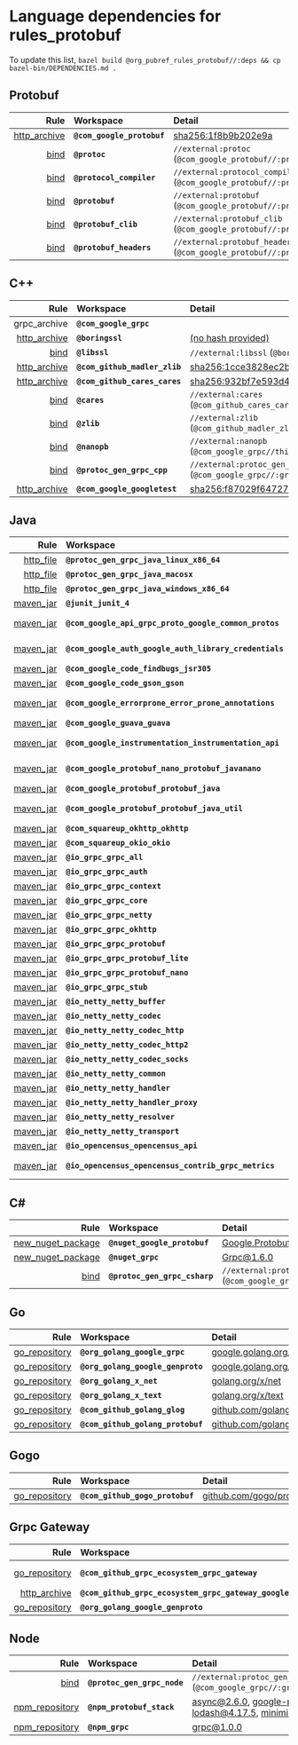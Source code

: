 # Language dependencies for rules_protobuf
To update this list, `bazel build @org_pubref_rules_protobuf//:deps && cp bazel-bin/DEPENDENCIES.md .`

## Protobuf

| Rule | Workspace | Detail |
| ---: | :--- | :--- |
| [http_archive](https://docs.bazel.build/versions/master/be/workspace.html#http_archive) | **`@com_google_protobuf`** | [sha256:1f8b9b202e9a](https://github.com/google/protobuf/archive/v3.5.1.zip) |
| [bind](https://docs.bazel.build/versions/master/be/workspace.html#bind) | **`@protoc`** | `//external:protoc` (`@com_google_protobuf//:protoc`) |
| [bind](https://docs.bazel.build/versions/master/be/workspace.html#bind) | **`@protocol_compiler`** | `//external:protocol_compiler` (`@com_google_protobuf//:protoc`) |
| [bind](https://docs.bazel.build/versions/master/be/workspace.html#bind) | **`@protobuf`** | `//external:protobuf` (`@com_google_protobuf//:protobuf`) |
| [bind](https://docs.bazel.build/versions/master/be/workspace.html#bind) | **`@protobuf_clib`** | `//external:protobuf_clib` (`@com_google_protobuf//:protoc_lib`) |
| [bind](https://docs.bazel.build/versions/master/be/workspace.html#bind) | **`@protobuf_headers`** | `//external:protobuf_headers` (`@com_google_protobuf//:protobuf_headers`) |

## C++

| Rule | Workspace | Detail |
| ---: | :--- | :--- |
| grpc_archive | **`@com_google_grpc`** |  |
| [http_archive](https://docs.bazel.build/versions/master/be/workspace.html#http_archive) | **`@boringssl`** | [(no hash provided)](https://boringssl.googlesource.com/boringssl/+archive/886e7d75368e3f4fab3f4d0d3584e4abfc557755.tar.gz) |
| [bind](https://docs.bazel.build/versions/master/be/workspace.html#bind) | **`@libssl`** | `//external:libssl` (`@boringssl//:ssl`) |
| [http_archive](https://docs.bazel.build/versions/master/be/workspace.html#http_archive) | **`@com_github_madler_zlib`** | [sha256:1cce3828ec2b](https://github.com/madler/zlib/archive/cacf7f1d4e3d44d871b605da3b647f07d718623f.zip) |
| [http_archive](https://docs.bazel.build/versions/master/be/workspace.html#http_archive) | **`@com_github_cares_cares`** | [sha256:932bf7e593d4](https://github.com/c-ares/c-ares/archive/3be1924221e1326df520f8498d704a5c4c8d0cce.zip) |
| [bind](https://docs.bazel.build/versions/master/be/workspace.html#bind) | **`@cares`** | `//external:cares` (`@com_github_cares_cares//:ares`) |
| [bind](https://docs.bazel.build/versions/master/be/workspace.html#bind) | **`@zlib`** | `//external:zlib` (`@com_github_madler_zlib//:zlib`) |
| [bind](https://docs.bazel.build/versions/master/be/workspace.html#bind) | **`@nanopb`** | `//external:nanopb` (`@com_google_grpc//third_party/nanopb`) |
| [bind](https://docs.bazel.build/versions/master/be/workspace.html#bind) | **`@protoc_gen_grpc_cpp`** | `//external:protoc_gen_grpc_cpp` (`@com_google_grpc//:grpc_cpp_plugin`) |
| [http_archive](https://docs.bazel.build/versions/master/be/workspace.html#http_archive) | **`@com_google_googletest`** | [sha256:f87029f64727](https://github.com/google/googletest/archive/7c6353d29a147cad1c904bf2957fd4ca2befe135.zip) |

## Java

| Rule | Workspace | Detail |
| ---: | :--- | :--- |
| [http_file](https://docs.bazel.build/versions/master/be/workspace.html#http_file) | **`@protoc_gen_grpc_java_linux_x86_64`** | [sha256:f20cc8c052ee](https://repo1.maven.org/maven2/io/grpc/protoc-gen-grpc-java/1.9.0/protoc-gen-grpc-java-1.9.0-linux-x86_64.exe) |
| [http_file](https://docs.bazel.build/versions/master/be/workspace.html#http_file) | **`@protoc_gen_grpc_java_macosx`** | [sha256:593937361f99](http://central.maven.org/maven2/io/grpc/protoc-gen-grpc-java/1.9.0/protoc-gen-grpc-java-1.9.0-osx-x86_64.exe) |
| [http_file](https://docs.bazel.build/versions/master/be/workspace.html#http_file) | **`@protoc_gen_grpc_java_windows_x86_64`** | [sha256:28ee62f58f14](https://repo1.maven.org/maven2/io/grpc/protoc-gen-grpc-java/1.9.0/protoc-gen-grpc-java-1.9.0-windows-x86_64.exe) |
| [maven_jar](https://docs.bazel.build/versions/master/be/workspace.html#maven_jar) | **`@junit_junit_4`** | [junit:junit:jar:4.12](http:repo1.maven.org/maven2/junit/junit/jar) (2973d1) |
| [maven_jar](https://docs.bazel.build/versions/master/be/workspace.html#maven_jar) | **`@com_google_api_grpc_proto_google_common_protos`** | [com.google.api.grpc:proto-google-common-protos:1.0.0](http:repo1.maven.org/maven2/com/google/api/grpc/proto-google-common-protos/1.0.0) (86f070) |
| [maven_jar](https://docs.bazel.build/versions/master/be/workspace.html#maven_jar) | **`@com_google_auth_google_auth_library_credentials`** | [com.google.auth:google-auth-library-credentials:0.9.0](http:repo1.maven.org/maven2/com/google/auth/google-auth-library-credentials/0.9.0) (8e2b18) |
| [maven_jar](https://docs.bazel.build/versions/master/be/workspace.html#maven_jar) | **`@com_google_code_findbugs_jsr305`** | [com.google.code.findbugs:jsr305:3.0.0](http:repo1.maven.org/maven2/com/google/code/findbugs/jsr305/3.0.0) (5871fb) |
| [maven_jar](https://docs.bazel.build/versions/master/be/workspace.html#maven_jar) | **`@com_google_code_gson_gson`** | [com.google.code.gson:gson:2.7](http:repo1.maven.org/maven2/com/google/code/gson/gson/2.7) (751f54) |
| [maven_jar](https://docs.bazel.build/versions/master/be/workspace.html#maven_jar) | **`@com_google_errorprone_error_prone_annotations`** | [com.google.errorprone:error_prone_annotations:2.1.2](http:repo1.maven.org/maven2/com/google/errorprone/error_prone_annotations/2.1.2) (6dcc08) |
| [maven_jar](https://docs.bazel.build/versions/master/be/workspace.html#maven_jar) | **`@com_google_guava_guava`** | [com.google.guava:guava:19.0](http:repo1.maven.org/maven2/com/google/guava/guava/19.0) (6ce200) |
| [maven_jar](https://docs.bazel.build/versions/master/be/workspace.html#maven_jar) | **`@com_google_instrumentation_instrumentation_api`** | [com.google.instrumentation:instrumentation-api:0.4.3](http:repo1.maven.org/maven2/com/google/instrumentation/instrumentation-api/0.4.3) (41614a) |
| [maven_jar](https://docs.bazel.build/versions/master/be/workspace.html#maven_jar) | **`@com_google_protobuf_nano_protobuf_javanano`** | [com.google.protobuf.nano:protobuf-javanano:3.0.0-alpha-5](http:repo1.maven.org/maven2/com/google/protobuf/nano/protobuf-javanano/3.0.0-alpha-5) (357e60) |
| [maven_jar](https://docs.bazel.build/versions/master/be/workspace.html#maven_jar) | **`@com_google_protobuf_protobuf_java`** | [com.google.protobuf:protobuf-java:3.5.1](http:repo1.maven.org/maven2/com/google/protobuf/protobuf-java/3.5.1) (8c3492) |
| [maven_jar](https://docs.bazel.build/versions/master/be/workspace.html#maven_jar) | **`@com_google_protobuf_protobuf_java_util`** | [com.google.protobuf:protobuf-java-util:3.5.1](http:repo1.maven.org/maven2/com/google/protobuf/protobuf-java-util/3.5.1) (6e40a6) |
| [maven_jar](https://docs.bazel.build/versions/master/be/workspace.html#maven_jar) | **`@com_squareup_okhttp_okhttp`** | [com.squareup.okhttp:okhttp:2.5.0](http:repo1.maven.org/maven2/com/squareup/okhttp/okhttp/2.5.0) (4de2b4) |
| [maven_jar](https://docs.bazel.build/versions/master/be/workspace.html#maven_jar) | **`@com_squareup_okio_okio`** | [com.squareup.okio:okio:1.6.0](http:repo1.maven.org/maven2/com/squareup/okio/okio/1.6.0) (984766) |
| [maven_jar](https://docs.bazel.build/versions/master/be/workspace.html#maven_jar) | **`@io_grpc_grpc_all`** | [io.grpc:grpc-all:1.9.0](http:repo1.maven.org/maven2/io/grpc/grpc-all/1.9.0) (442dfa) |
| [maven_jar](https://docs.bazel.build/versions/master/be/workspace.html#maven_jar) | **`@io_grpc_grpc_auth`** | [io.grpc:grpc-auth:1.9.0](http:repo1.maven.org/maven2/io/grpc/grpc-auth/1.9.0) (d2eadc) |
| [maven_jar](https://docs.bazel.build/versions/master/be/workspace.html#maven_jar) | **`@io_grpc_grpc_context`** | [io.grpc:grpc-context:1.9.0](http:repo1.maven.org/maven2/io/grpc/grpc-context/1.9.0) (28b083) |
| [maven_jar](https://docs.bazel.build/versions/master/be/workspace.html#maven_jar) | **`@io_grpc_grpc_core`** | [io.grpc:grpc-core:1.9.0](http:repo1.maven.org/maven2/io/grpc/grpc-core/1.9.0) (cf76ab) |
| [maven_jar](https://docs.bazel.build/versions/master/be/workspace.html#maven_jar) | **`@io_grpc_grpc_netty`** | [io.grpc:grpc-netty:1.9.0](http:repo1.maven.org/maven2/io/grpc/grpc-netty/1.9.0) (815738) |
| [maven_jar](https://docs.bazel.build/versions/master/be/workspace.html#maven_jar) | **`@io_grpc_grpc_okhttp`** | [io.grpc:grpc-okhttp:1.9.0](http:repo1.maven.org/maven2/io/grpc/grpc-okhttp/1.9.0) (4e7fbb) |
| [maven_jar](https://docs.bazel.build/versions/master/be/workspace.html#maven_jar) | **`@io_grpc_grpc_protobuf`** | [io.grpc:grpc-protobuf:1.9.0](http:repo1.maven.org/maven2/io/grpc/grpc-protobuf/1.9.0) (94ca24) |
| [maven_jar](https://docs.bazel.build/versions/master/be/workspace.html#maven_jar) | **`@io_grpc_grpc_protobuf_lite`** | [io.grpc:grpc-protobuf-lite:1.9.0](http:repo1.maven.org/maven2/io/grpc/grpc-protobuf-lite/1.9.0) (9dc9c6) |
| [maven_jar](https://docs.bazel.build/versions/master/be/workspace.html#maven_jar) | **`@io_grpc_grpc_protobuf_nano`** | [com.google.protobuf:protobuf-java:3.5.1](http:repo1.maven.org/maven2/com/google/protobuf/protobuf-java/3.5.1) (8c3492) |
| [maven_jar](https://docs.bazel.build/versions/master/be/workspace.html#maven_jar) | **`@io_grpc_grpc_stub`** | [io.grpc:grpc-stub:1.9.0](http:repo1.maven.org/maven2/io/grpc/grpc-stub/1.9.0) (20e310) |
| [maven_jar](https://docs.bazel.build/versions/master/be/workspace.html#maven_jar) | **`@io_netty_netty_buffer`** | [io.netty:netty-buffer:4.1.17.Final](http:repo1.maven.org/maven2/io/netty/netty-buffer/4.1.17.Final) (fdd68f) |
| [maven_jar](https://docs.bazel.build/versions/master/be/workspace.html#maven_jar) | **`@io_netty_netty_codec`** | [io.netty:netty-codec:4.1.17.Final](http:repo1.maven.org/maven2/io/netty/netty-codec/4.1.17.Final) (1d00f5) |
| [maven_jar](https://docs.bazel.build/versions/master/be/workspace.html#maven_jar) | **`@io_netty_netty_codec_http`** | [io.netty:netty-codec-http:4.1.17.Final](http:repo1.maven.org/maven2/io/netty/netty-codec-http/4.1.17.Final) (251d7e) |
| [maven_jar](https://docs.bazel.build/versions/master/be/workspace.html#maven_jar) | **`@io_netty_netty_codec_http2`** | [io.netty:netty-codec-http2:4.1.17.Final](http:repo1.maven.org/maven2/io/netty/netty-codec-http2/4.1.17.Final) (f98440) |
| [maven_jar](https://docs.bazel.build/versions/master/be/workspace.html#maven_jar) | **`@io_netty_netty_codec_socks`** | [io.netty:netty-codec-socks:4.1.17.Final](http:repo1.maven.org/maven2/io/netty/netty-codec-socks/4.1.17.Final) (a159bf) |
| [maven_jar](https://docs.bazel.build/versions/master/be/workspace.html#maven_jar) | **`@io_netty_netty_common`** | [io.netty:netty-common:4.1.17.Final](http:repo1.maven.org/maven2/io/netty/netty-common/4.1.17.Final) (581c8e) |
| [maven_jar](https://docs.bazel.build/versions/master/be/workspace.html#maven_jar) | **`@io_netty_netty_handler`** | [io.netty:netty-handler:4.1.17.Final](http:repo1.maven.org/maven2/io/netty/netty-handler/4.1.17.Final) (18c40f) |
| [maven_jar](https://docs.bazel.build/versions/master/be/workspace.html#maven_jar) | **`@io_netty_netty_handler_proxy`** | [io.netty:netty-handler-proxy:4.1.17.Final](http:repo1.maven.org/maven2/io/netty/netty-handler-proxy/4.1.17.Final) (9330ee) |
| [maven_jar](https://docs.bazel.build/versions/master/be/workspace.html#maven_jar) | **`@io_netty_netty_resolver`** | [io.netty:netty-resolver:4.1.17.Final](http:repo1.maven.org/maven2/io/netty/netty-resolver/4.1.17.Final) (8f386c) |
| [maven_jar](https://docs.bazel.build/versions/master/be/workspace.html#maven_jar) | **`@io_netty_netty_transport`** | [io.netty:netty-transport:4.1.17.Final](http:repo1.maven.org/maven2/io/netty/netty-transport/4.1.17.Final) (958577) |
| [maven_jar](https://docs.bazel.build/versions/master/be/workspace.html#maven_jar) | **`@io_opencensus_opencensus_api`** | [io.opencensus:opencensus-api:0.10.0](http:repo1.maven.org/maven2/io/opencensus/opencensus-api/0.10.0) (46bcf0) |
| [maven_jar](https://docs.bazel.build/versions/master/be/workspace.html#maven_jar) | **`@io_opencensus_opencensus_contrib_grpc_metrics`** | [io.opencensus:opencensus-contrib-grpc-metrics:0.10.0](http:repo1.maven.org/maven2/io/opencensus/opencensus-contrib-grpc-metrics/0.10.0) (e47f91) |

## C#

| Rule | Workspace | Detail |
| ---: | :--- | :--- |
| [new_nuget_package](https://github.com/bazelbuild/rules_dotnet#new_nuget_package) | **`@nuget_google_protobuf`** | [Google.Protobuf@3.4.0](https://www.nuget.org/packages/Google.Protobuf) |
| [new_nuget_package](https://github.com/bazelbuild/rules_dotnet#new_nuget_package) | **`@nuget_grpc`** | [Grpc@1.6.0](https://www.nuget.org/packages/Grpc) |
| [bind](https://docs.bazel.build/versions/master/be/workspace.html#bind) | **`@protoc_gen_grpc_csharp`** | `//external:protoc_gen_grpc_csharp` (`@com_google_grpc//:grpc_csharp_plugin`) |

## Go

| Rule | Workspace | Detail |
| ---: | :--- | :--- |
| [go_repository](https://github.com/bazelbuild/rules_go#go_repository) | **`@org_golang_google_grpc`** | [google.golang.org/grpc](https://google.golang.org/grpc/) |
| [go_repository](https://github.com/bazelbuild/rules_go#go_repository) | **`@org_golang_google_genproto`** | [google.golang.org/genproto](https://google.golang.org/genproto/) |
| [go_repository](https://github.com/bazelbuild/rules_go#go_repository) | **`@org_golang_x_net`** | [golang.org/x/net](https://golang.org/x/net/) |
| [go_repository](https://github.com/bazelbuild/rules_go#go_repository) | **`@org_golang_x_text`** | [golang.org/x/text](https://golang.org/x/text/) |
| [go_repository](https://github.com/bazelbuild/rules_go#go_repository) | **`@com_github_golang_glog`** | [github.com/golang/glog](https://github.com/golang/glog/) |
| [go_repository](https://github.com/bazelbuild/rules_go#go_repository) | **`@com_github_golang_protobuf`** | [github.com/golang/protobuf](https://github.com/golang/protobuf/) |

## Gogo

| Rule | Workspace | Detail |
| ---: | :--- | :--- |
| [go_repository](https://github.com/bazelbuild/rules_go#go_repository) | **`@com_github_gogo_protobuf`** | [github.com/gogo/protobuf](https://github.com/gogo/protobuf/) |

## Grpc Gateway

| Rule | Workspace | Detail |
| ---: | :--- | :--- |
| [go_repository](https://github.com/bazelbuild/rules_go#go_repository) | **`@com_github_grpc_ecosystem_grpc_gateway`** | [github.com/grpc-ecosystem/grpc-gateway](https://github.com/grpc-ecosystem/grpc-gateway/) |
| [http_archive](https://docs.bazel.build/versions/master/be/workspace.html#http_archive) | **`@com_github_grpc_ecosystem_grpc_gateway_googleapis`** | [sha256:b8426c25492e](https://github.com/grpc-ecosystem/grpc-gateway/archive/f2862b476edcef83412c7af8687c9cd8e4097c0f.zip) |
| [go_repository](https://github.com/bazelbuild/rules_go#go_repository) | **`@org_golang_google_genproto`** | [google.golang.org/genproto](https://google.golang.org/genproto/) |

## Node

| Rule | Workspace | Detail |
| ---: | :--- | :--- |
| [bind](https://docs.bazel.build/versions/master/be/workspace.html#bind) | **`@protoc_gen_grpc_node`** | `//external:protoc_gen_grpc_node` (`@com_google_grpc//:grpc_node_plugin`) |
| [npm_repository](https://github.com/pubref/rules_node#npm_repository) | **`@npm_protobuf_stack`** | [async@2.6.0](https://npmjs.org/package/async), [google-protobuf@3.5.0](https://npmjs.org/package/google-protobuf), [lodash@4.17.5](https://npmjs.org/package/lodash), [minimist@1.2.0](https://npmjs.org/package/minimist) |
| [npm_repository](https://github.com/pubref/rules_node#npm_repository) | **`@npm_grpc`** | [grpc@1.0.0](https://npmjs.org/package/grpc) |
